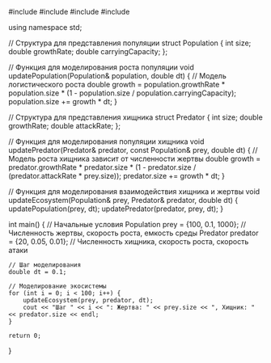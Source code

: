 #include <iostream>
#include <vector>
#include <random>
#include <cmath>

using namespace std;

// Структура для представления популяции
struct Population {
    int size;
    double growthRate;
    double carryingCapacity;
};

// Функция для моделирования роста популяции
void updatePopulation(Population& population, double dt) {
    // Модель логистического роста
    double growth = population.growthRate * population.size * (1 - population.size / population.carryingCapacity);
    population.size += growth * dt;
}

// Структура для представления хищника
struct Predator {
    int size;
    double growthRate;
    double attackRate;
};

// Функция для моделирования популяции хищника
void updatePredator(Predator& predator, const Population& prey, double dt) {
    // Модель роста хищника зависит от численности жертвы
    double growth = predator.growthRate * predator.size * (1 - predator.size / (predator.attackRate * prey.size));
    predator.size += growth * dt;
}

// Функция для моделирования взаимодействия хищника и жертвы
void updateEcosystem(Population& prey, Predator& predator, double dt) {
    updatePopulation(prey, dt);
    updatePredator(predator, prey, dt);
}

int main() {
    // Начальные условия
    Population prey = {100, 0.1, 1000}; // Численность жертвы, скорость роста, емкость среды
    Predator predator = {20, 0.05, 0.01}; // Численность хищника, скорость роста, скорость атаки

    // Шаг моделирования
    double dt = 0.1;

    // Моделирование экосистемы
    for (int i = 0; i < 100; i++) {
        updateEcosystem(prey, predator, dt);
        cout << "Шаг " << i << ": Жертва: " << prey.size << ", Хищник: " << predator.size << endl;
    }

    return 0;
}

